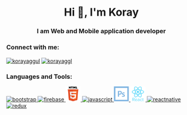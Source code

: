<h1 align="center">Hi 👋, I'm Koray</h1>
<h3 align="center">I am Web and Mobile application developer</h3>

<h3 align="left">Connect with me:</h3>
<p align="left">

<a href="https://linkedin.com/in/korayaggul" target="blank"><img align="center" src="https://img.shields.io/badge/LinkedIn-0077B5?style=for-the-badge&logo=linkedin&logoColor=white" alt="korayaggul" height="30" width="100" /></a>
<a href="https://instagram.com/korayaggl" target="blank"><img align="center" src="https://img.shields.io/badge/Instagram-E4405F?style=for-the-badge&logo=instagram&logoColor=white" alt="korayaggl" height="30" width="100" /></a>
 
</p>

<h3 align="left">Languages and Tools:</h3>
<p align="left"> <a href="https://getbootstrap.com" target="_blank"> <img src="https://img.shields.io/badge/Bootstrap-563D7C?style=for-the-badge&logo=bootstrap&logoColor=white" alt="bootstrap" width="100" height="30"/> </a> <a href="https://firebase.google.com/" target="_blank"> <img src="https://img.shields.io/badge/firebase-ffca28?style=for-the-badge&logo=firebase&logoColor=black" alt="firebase" width="100" height="30"/> </a> <a href="https://www.w3.org/html/" target="_blank"> <img src="https://raw.githubusercontent.com/devicons/devicon/master/icons/html5/html5-original-wordmark.svg" alt="html5" width="40" height="40"/> </a> <a href="https://developer.mozilla.org/en-US/docs/Web/JavaScript" target="_blank"> <img src="https://img.shields.io/badge/JavaScript-323330?style=for-the-badge&logo=javascript&logoColor=F7DF1E" alt="javascript" width="100" height="30"/> </a> <a href="https://www.photoshop.com/en" target="_blank"> <img src="https://raw.githubusercontent.com/devicons/devicon/master/icons/photoshop/photoshop-line.svg" alt="photoshop" width="40" height="40"/> </a> <a href="https://reactjs.org/" target="_blank"> <img src="https://raw.githubusercontent.com/devicons/devicon/master/icons/react/react-original-wordmark.svg" alt="react" width="40" height="40"/> </a> <a href="https://reactnative.dev/" target="_blank"> <img src="https://reactnative.dev/img/header_logo.svg" alt="reactnative" width="40" height="40"/> </a> <a href="https://redux.js.org" target="_blank"> <img src="https://img.shields.io/badge/Redux-593D88?style=for-the-badge&logo=redux&logoColor=white" alt="redux" width="100" height="30"/> </a> </p>
